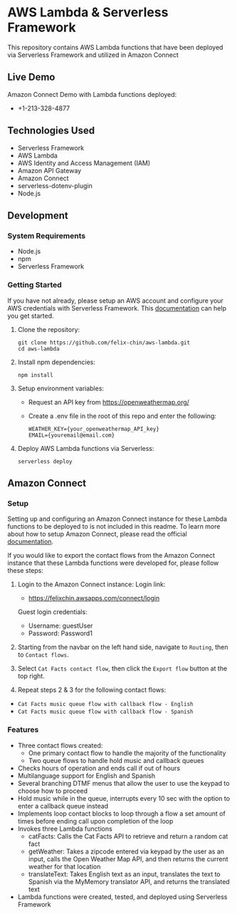 # AWS Lambda & Serverless Framework

This repository contains AWS Lambda functions that have been deployed via Serverless Framework and utilized in Amazon Connect

## Live Demo

Amazon Connect Demo with Lambda functions deployed: 
- +1-213-328-4877

## Technologies Used

- Serverless Framework
- AWS Lambda
- AWS Identity and Access Management (IAM)
- Amazon API Gateway
- Amazon Connect
- serverless-dotenv-plugin
- Node.js

## Development

### System Requirements

- Node.js
- npm
- Serverless Framework

### Getting Started

If you have not already, please setup an AWS account and configure your AWS credentials with Serverless Framework. This [documentation](https://www.serverless.com/framework/docs/providers/aws/guide/installation/) can help you get started.

1. Clone the repository:
    ```shell
    git clone https://github.com/felix-chin/aws-lambda.git
    cd aws-lambda
    ```
2. Install npm dependencies:
    ```shell
    npm install
    ```
3. Setup environment variables:
    
    - Request an API key from https://openweathermap.org/
    - Create a .env file in the root of this repo and enter the following:
    
        ```shell
        WEATHER_KEY={your_openweathermap_API_key}
        EMAIL={youremail@email.com}
        ```
4. Deploy AWS Lambda functions via Serverless:
    ```shell
    serverless deploy
    ```
## Amazon Connect

### Setup

Setting up and configuring an Amazon Connect instance for these Lambda functions to be deployed to is not included in this readme. To learn more about how to setup Amazon Connect, please read the official [documentation](https://docs.aws.amazon.com/connect/).

If you would like to export the contact flows from the Amazon Connect instance that these Lambda functions were developed for, please follow these steps:

1. Login to the Amazon Connect instance:
   Login link:
   - https://felixchin.awsapps.com/connect/login
   
   Guest login credentials:
   - Username: guestUser
   - Password: Password1
   
2. Starting from the navbar on the left hand side, navigate to `Routing`, then to `Contact flows`.

3. Select `Cat Facts contact flow`, then click the `Export flow` button at the top right.

4. Repeat steps 2 & 3 for the following contact flows:
  - `Cat Facts music queue flow with callback flow - English`
  - `Cat Facts music queue flow with callback flow - Spanish`
  
### Features

- Three contact flows created:
  - One primary contact flow to handle the majority of the functionality
  - Two queue flows to handle hold music and callback queues
- Checks hours of operation and ends call if out of hours
- Multilanguage support for English and Spanish
- Several branching DTMF menus that allow the user to use the keypad to choose how to proceed
- Hold music while in the queue, interrupts every 10 sec with the option to enter a callback queue instead
- Implements loop contact blocks to loop through a flow a set amount of times before ending call upon completion of the loop
- Invokes three Lambda functions
  - catFacts: Calls the Cat Facts API to retrieve and return a random cat fact
  - getWeather: Takes a zipcode entered via keypad by the user as an input, calls the Open Weather Map API, and then returns the current weather for that location
  - translateText: Takes English text as an input, translates the text to Spanish via the MyMemory translator API, and returns the translated text
- Lambda functions were created, tested, and deployed using Serverless Framework
